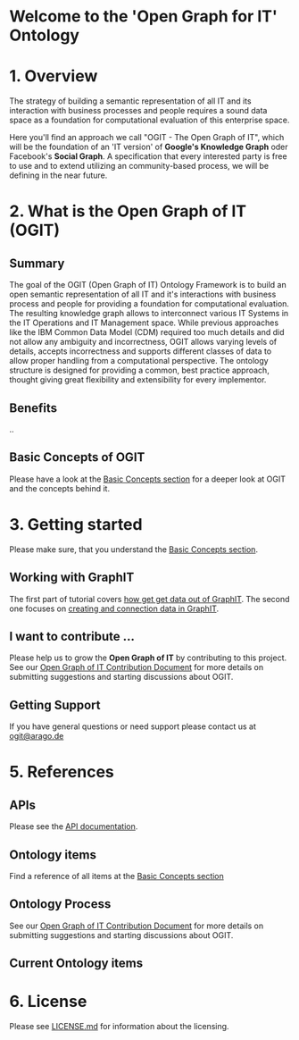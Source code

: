 # Welcome to the 'Open Graph for IT' Ontology

# 1. Overview

The strategy of building a semantic representation of all IT and its interaction with business processes and people requires a sound data space as a foundation for computational evaluation of this enterprise space.

Here you'll find an approach we call "OGIT - The Open Graph of IT", which will be the foundation of an 'IT version' of **Google's Knowledge Graph** oder Facebook's **Social Graph**. A specification that every interested party is free to use and to extend utilizing an community-based process, we will be defining in the near future.

# 2. What is the Open Graph of IT (OGIT)

## Summary
The goal of the OGIT (Open Graph of IT) Ontology Framework is to build an open semantic representation of all IT and it's interactions with business process and people for providing a foundation for computational evaluation. The resulting knowledge graph allows to interconnect various IT Systems in the IT Operations and IT Management space. While previous approaches like the IBM Common Data Model (CDM) required too much details and did not allow any ambiguity and incorrectness, OGIT allows varying levels of details, accepts incorrectness and supports different classes of data to allow proper handling from a computational perspective. The ontology structure is designed for providing a common, best practice approach, thought giving great flexibility and extensibility for every implementor.

## Benefits

..

## Basic Concepts of OGIT

Please have a look at the [Basic Concepts section](../../wiki/Basic-Concepts) for a deeper look at OGIT and the concepts behind it.

# 3. Getting started

Please make sure, that you understand the [Basic Concepts section](../../wiki/Basic-Concepts).

## Working with GraphIT

The first part of tutorial covers [how get get data out of GraphIT](../../wiki/Getting-Started-Part-1).
The second one focuses on [creating and connection data in GraphIT](../../wiki/Getting-Started-Part-1).


## I want to contribute ...

Please help us to grow the **Open Graph of IT** by contributing to this project. See our [Open Graph of IT Contribution Document](CONTRIBUTING.md) for more details on submitting suggestions and starting discussions about OGIT. 

## Getting Support

If you have general questions or need support please contact us at <ogit@arago.de>

# 5. References

## APIs

Please see the [API documentation](../../wiki/API-Reference).

## Ontology items

Find a reference of all items at the [Basic Concepts section](../../wiki/Basic-Concepts)

## Ontology Process

See our [Open Graph of IT Contribution Document](CONTRIBUTING.md) for more details on submitting suggestions and starting discussions about OGIT. 

## Current Ontology items

# 6. License

Please see [LICENSE.md](LICENSE.md) for information about the licensing.

